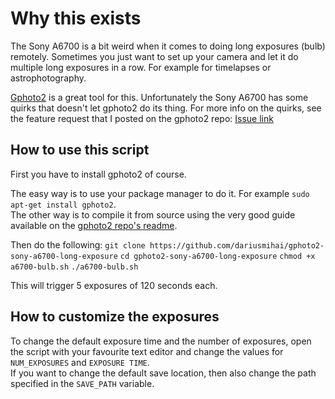 # Why this exists
The Sony A6700 is a bit weird when it comes to doing long exposures (bulb) remotely.
Sometimes you just want to set up your camera and let it do multiple long exposures in a row. For example for timelapses or astrophotography.


[Gphoto2](https://github.com/gphoto/gphoto2) is a great tool for this. Unfortunately the Sony A6700 has some quirks that doesn't let gphoto2 do its thing.
For more info on the quirks, see the feature request that I posted on the gphoto2 repo: [Issue link](https://github.com/gphoto/gphoto2/issues/678)


## How to use this script
First you have to install gphoto2 of course. 

The easy way is to use your package manager to do it. For example `sudo apt-get install gphoto2`.  
The other way is to compile it from source using the very good guide available on the [gphoto2 repo's readme](https://github.com/gphoto/gphoto2).  


Then do the following:
`git clone https://github.com/dariusmihai/gphoto2-sony-a6700-long-exposure`
`cd gphoto2-sony-a6700-long-exposure`
`chmod +x a6700-bulb.sh`
`./a6700-bulb.sh`

This will trigger 5 exposures of 120 seconds each.  

## How to customize the exposures
To change the default exposure time and the number of exposures, open the script with your favourite text editor and change the values for `NUM_EXPOSURES` and `EXPOSURE TIME`.  
If you want to change the default save location, then also change the path specified in the `SAVE_PATH` variable.

